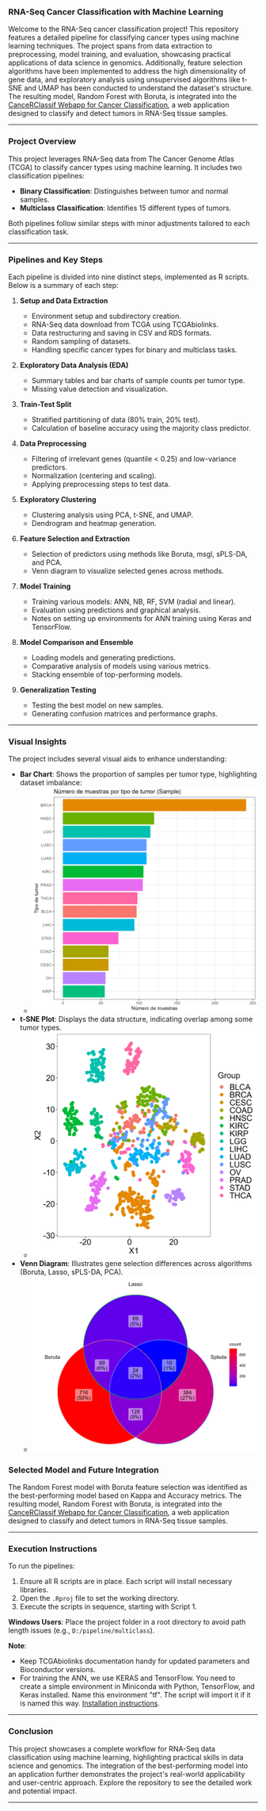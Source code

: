
### RNA-Seq Cancer Classification with Machine Learning

Welcome to the RNA-Seq cancer classification project! This repository features a detailed pipeline for classifying cancer types using machine learning techniques. The project spans from data extraction to preprocessing, model training, and evaluation, showcasing practical applications of data science in genomics. Additionally, feature selection algorithms have been implemented to address the high dimensionality of gene data, and exploratory analysis using unsupervised algorithms like t-SNE and UMAP has been conducted to understand the dataset's structure. The resulting model, Random Forest with Boruta, is integrated into the [CanceRClassif Webapp for Cancer Classification](https://github.com/estebancalle/Cancerclassif), a web application designed to classify and detect tumors in RNA-Seq tissue samples.

---

### Project Overview

This project leverages RNA-Seq data from The Cancer Genome Atlas (TCGA) to classify cancer types using machine learning. It includes two classification pipelines:

- **Binary Classification**: Distinguishes between tumor and normal samples.
- **Multiclass Classification**: Identifies 15 different types of tumors.

Both pipelines follow similar steps with minor adjustments tailored to each classification task.

---

### Pipelines and Key Steps

Each pipeline is divided into nine distinct steps, implemented as R scripts. Below is a summary of each step:

1. **Setup and Data Extraction**
   - Environment setup and subdirectory creation.
   - RNA-Seq data download from TCGA using TCGAbiolinks.
   - Data restructuring and saving in CSV and RDS formats.
   - Random sampling of datasets.
   - Handling specific cancer types for binary and multiclass tasks.

2. **Exploratory Data Analysis (EDA)**
   - Summary tables and bar charts of sample counts per tumor type.
   - Missing value detection and visualization.

3. **Train-Test Split**
   - Stratified partitioning of data (80% train, 20% test).
   - Calculation of baseline accuracy using the majority class predictor.

4. **Data Preprocessing**
   - Filtering of irrelevant genes (quantile < 0.25) and low-variance predictors.
   - Normalization (centering and scaling).
   - Applying preprocessing steps to test data.

5. **Exploratory Clustering**
   - Clustering analysis using PCA, t-SNE, and UMAP.
   - Dendrogram and heatmap generation.

6. **Feature Selection and Extraction**
   - Selection of predictors using methods like Boruta, msgl, sPLS-DA, and PCA.
   - Venn diagram to visualize selected genes across methods.
   

7. **Model Training**
   - Training various models: ANN, NB, RF, SVM (radial and linear).
   - Evaluation using predictions and graphical analysis.
   - Notes on setting up environments for ANN training using Keras and TensorFlow.

8. **Model Comparison and Ensemble**
   - Loading models and generating predictions.
   - Comparative analysis of models using various metrics.
   - Stacking ensemble of top-performing models.

9. **Generalization Testing**
   - Testing the best model on new samples.
   - Generating confusion matrices and performance graphs.

---

### Visual Insights

The project includes several visual aids to enhance understanding:

- **Bar Chart**: Shows the proportion of samples per tumor type, highlighting dataset imbalance:
   - ![Bar Chart](https://github.com/estebancalle/tcga_cancer_classification/blob/master/Result_plots/plot_num_tumor_sampled.png)
- **t-SNE Plot**: Displays the data structure, indicating overlap among some tumor types.
   - ![t-SNE plot](https://github.com/estebancalle/tcga_cancer_classification/blob/master/Result_plots/tsne_plot.png)
- **Venn Diagram**: Illustrates gene selection differences across algorithms (Boruta, Lasso, sPLS-DA, PCA).
  - ![Venn Diagram](https://github.com/estebancalle/tcga_cancer_classification/blob/master/Result_plots/FS_Venn_Diagram.png)

### Selected Model and Future Integration

The Random Forest model with Boruta feature selection was identified as the best-performing model based on Kappa and Accuracy metrics. The resulting model, Random Forest with Boruta, is integrated into the [CanceRClassif Webapp for Cancer Classification](https://github.com/estebancalle/Cancerclassif), a web application designed to classify and detect tumors in RNA-Seq tissue samples.

---

### Execution Instructions

To run the pipelines:

1. Ensure all R scripts are in place. Each script will install necessary libraries.
2. Open the `.Rproj` file to set the working directory.
3. Execute the scripts in sequence, starting with Script 1.

**Windows Users**: Place the project folder in a root directory to avoid path length issues (e.g., `D:/pipeline/multiclass`).

**Note**: 
- Keep TCGAbiolinks documentation handy for updated parameters and Bioconductor versions.
- For training the ANN, we use KERAS and TensorFlow. You need to create a simple environment in Miniconda with Python, TensorFlow, and Keras installed. Name this environment "tf". The script will import it if it is named this way. [Installation instructions](https://docs.anaconda.com/free/anaconda/applications/tensorflow/).

---

### Conclusion

This project showcases a complete workflow for RNA-Seq data classification using machine learning, highlighting practical skills in data science and genomics. The integration of the best-performing model into an application further demonstrates the project's real-world applicability and user-centric approach. Explore the repository to see the detailed work and potential impact.

---
